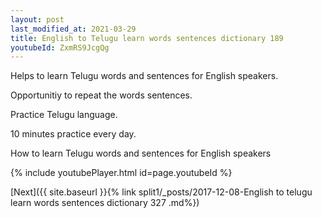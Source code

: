 ```yaml
---
layout: post
last_modified_at: 2021-03-29
title: English to Telugu learn words sentences dictionary 189 
youtubeId: ZxmRS9JcgQg
---
```

 
 
Helps to learn Telugu words and sentences for English speakers.

Opportunitiy to repeat the words sentences. 

Practice Telugu language. 
 
10 minutes practice every day. 
 
How to learn Telugu words and sentences for English speakers 
 
{% include youtubePlayer.html id=page.youtubeId %}
 
 
[Next]({{ site.baseurl }}{% link  split1/_posts/2017-12-08-English to telugu learn words sentences dictionary 327 .md%})
 
